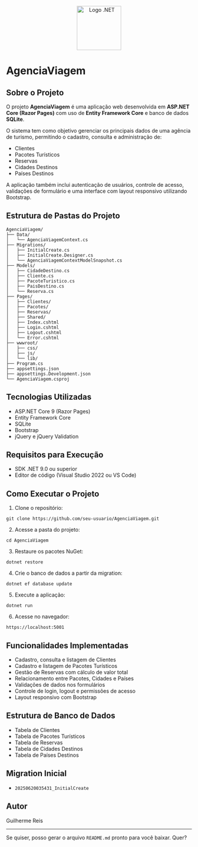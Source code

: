 

<p align="center">
  <img src="https://upload.wikimedia.org/wikipedia/commons/e/ee/.NET_Core_Logo.svg" width="120" alt="Logo .NET" />
</p>

# AgenciaViagem

## Sobre o Projeto

O projeto **AgenciaViagem** é uma aplicação web desenvolvida em **ASP.NET Core (Razor Pages)** com uso de **Entity Framework Core** e banco de dados **SQLite**.

O sistema tem como objetivo gerenciar os principais dados de uma agência de turismo, permitindo o cadastro, consulta e administração de:

* Clientes
* Pacotes Turísticos
* Reservas
* Cidades Destinos
* Países Destinos

A aplicação também inclui autenticação de usuários, controle de acesso, validações de formulário e uma interface com layout responsivo utilizando Bootstrap.

## Estrutura de Pastas do Projeto

```
AgenciaViagem/
├── Data/
│   └── AgenciaViagemContext.cs
├── Migrations/
│   ├── InitialCreate.cs
│   ├── InitialCreate.Designer.cs
│   └── AgenciaViagemContextModelSnapshot.cs
├── Models/
│   ├── CidadeDestino.cs
│   ├── Cliente.cs
│   ├── PacoteTuristico.cs
│   ├── PaisDestino.cs
│   └── Reserva.cs
├── Pages/
│   ├── Clientes/
│   ├── Pacotes/
│   ├── Reservas/
│   ├── Shared/
│   ├── Index.cshtml
│   ├── Login.cshtml
│   ├── Logout.cshtml
│   └── Error.cshtml
├── wwwroot/
│   ├── css/
│   ├── js/
│   └── lib/
├── Program.cs
├── appsettings.json
├── appsettings.Development.json
└── AgenciaViagem.csproj
```

## Tecnologias Utilizadas

* ASP.NET Core 9 (Razor Pages)
* Entity Framework Core
* SQLite
* Bootstrap
* jQuery e jQuery Validation

## Requisitos para Execução

* SDK .NET 9.0 ou superior
* Editor de código (Visual Studio 2022 ou VS Code)

## Como Executar o Projeto

1. Clone o repositório:

```
git clone https://github.com/seu-usuario/AgenciaViagem.git
```

2. Acesse a pasta do projeto:

```
cd AgenciaViagem
```

3. Restaure os pacotes NuGet:

```
dotnet restore
```

4. Crie o banco de dados a partir da migration:

```
dotnet ef database update
```

5. Execute a aplicação:

```
dotnet run
```

6. Acesse no navegador:

```
https://localhost:5001
```

## Funcionalidades Implementadas

* Cadastro, consulta e listagem de Clientes
* Cadastro e listagem de Pacotes Turísticos
* Gestão de Reservas com cálculo de valor total
* Relacionamento entre Pacotes, Cidades e Países
* Validações de dados nos formulários
* Controle de login, logout e permissões de acesso
* Layout responsivo com Bootstrap

## Estrutura de Banco de Dados

* Tabela de Clientes
* Tabela de Pacotes Turísticos
* Tabela de Reservas
* Tabela de Cidades Destinos
* Tabela de Países Destinos

## Migration Inicial

* `20250620035431_InitialCreate`

## Autor

Guilherme Reis

---

Se quiser, posso gerar o arquivo `README.md` pronto para você baixar. Quer?
